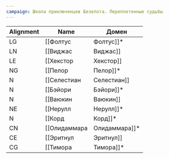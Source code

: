 ```yaml
---
campaign: Школа приключенцев Безелота. Переплетенные судьбы
---
```



| Alignment | Name | Домен |
| ---- | ---- | ---- |
| LG | [[Фолтус|Фолтус]]* | свет и закон |
| LN | [[Виджас|Виджас]] | магия и смерть |
| LE | [[Хекстор|Хекстор]] | война и раздор |
| NG | [[Пелор|Пелор]]* | солнце и исцеление |
| N | [[Селестиан|Селестиан]] | звёзд и путников |
| N | [[Бэйори|Бэйори]]* | Богиня [[Фаетон\|Фаетона]], Природы и Дождя |
| N | [[Ваюкин|Ваюкин]] | Богиня богатства и торговли |
| NE | [[Нерулл|Нерулл]]* | смерть |
| N | [[Корд|Корд]]* | атлетика и спорт |
| CN | [[Олидаммара|Олидаммара]]* | веселье |
| CE | [[Эритнул|Эритнул]] | зависть и убийство |
| CG | [[Тимора|Тимора]]* | Удача |
